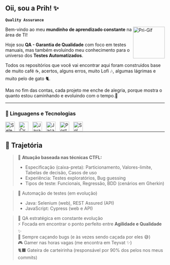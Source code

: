 ## Oii, sou a Prih! ✨
**`Quality Assurance`**

  <img align="right" width="100px" alt="Pri-Gif" src=https://i.picasion.com/pic92/f3c1d1cae9dc11f7ec1e3737b872ce6b.gif>  
  
Bem-vindo ao meu **mundinho de aprendizado constante** na área de TI!  

Hoje sou **QA - Garantia de Qualidade** com foco em testes manuais, mas também evoluindo meu conhecimento para o universo dos **Testes Automatizados**.  
 
Todos os repositórios que você vai encontrar aqui foram construidos base de muito café ☕, acertos, alguns erros, muito Lofi 🎶, algumas lágrimas e muito pelo de gato 🐈.  

Mas no fim das contas, cada projeto me enche de alegria, porque mostra o quanto estou caminhando e evoluindo com o tempo.💟

---  

### 🤖 Linguagens e Tecnologias

<img 
    align="left" 
    alt="Selenium"
    title="Selenium" 
    width="30px" 
    style="padding-right: 10px;" 
    src="https://cdn.jsdelivr.net/gh/devicons/devicon@latest/icons/selenium/selenium-original.svg" 
/>
<img 
    align="left" 
    alt="Cypress"
    title="Cypress" 
    width="30px" 
    style="padding-right: 10px;" 
    src="https://cdn.jsdelivr.net/gh/devicons/devicon@latest/icons/cypressio/cypressio-original.svg"
/>
<img 
    align="left" 
    alt="Java"
    title="Java" 
    width="30px" 
    style="padding-right: 10px;" 
    src="https://cdn.jsdelivr.net/gh/devicons/devicon@latest/icons/java/java-original.svg"
/>
<img 
    align="left" 
    alt="JacaScript"
    title="JavaScript" 
    width="30px" 
    style="padding-right: 10px;" 
    src="https://cdn.jsdelivr.net/gh/devicons/devicon@latest/icons/javascript/javascript-original.svg"
/>
<img 
    align="left" 
    alt="Postman"
    title="Postman" 
    width="30px" 
    style="padding-right: 10px;" 
    src="https://cdn.jsdelivr.net/gh/devicons/devicon@latest/icons/postman/postman-plain.svg"
/>
<img 
    align="left" 
    alt="Sql"
    title="Sql" 
    width="30px" 
    style="padding-right: 10px;" 
    src="https://cdn.jsdelivr.net/gh/devicons/devicon@latest/icons/sqldeveloper/sqldeveloper-original.svg"
/>

<br>

---

 ## 🌱 Trajetória
> 
>🧩 **Atuação baseada nas técnicas CTFL:**
> - Especificação (caixa-preta): Particionamento, Valores-limite, Tabelas de decisão, Casos de uso  
> - Experiência: Testes exploratórios, Bug guessing  
> - Tipos de teste: Funcionais, Regressão, BDD (cenários em Gherkin)  

>🧪 Automação de testes (em evolução)
> - Java: Selenium (web), REST Assured (API)
> - JavaScript: Cypress (web e API)

>🎯 QA estratégica em constante evolução  
>⚡ Focada em encontrar o ponto perfeito entre **Agilidade e Qualidade** ✨   
>🐞 Sempre caçando bugs (e às vezes sendo caçada por eles 😅)  
>🎮 Gamer nas horas vagas (me encontra em Teyvat ✨)  
>🐈‍⬛ Gateira de carteirinha (responsável por 90% dos pelos nos meus commits)  

  
